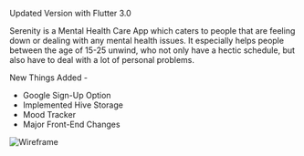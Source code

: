 Updated Version with Flutter 3.0

Serenity is a Mental Health Care App which caters to people that are feeling down or dealing with any mental health issues. It especially helps people between the age of 15-25 unwind, who not only have a hectic schedule, but also have to deal with a lot of personal problems.

New Things Added -
- Google Sign-Up Option
- Implemented Hive Storage
- Mood Tracker
- Major Front-End Changes

![Wireframe](https://github.com/brisingr24/Serenity_V2/assets/73464604/ebb9faab-2c27-4772-bd67-15128c067b39)
